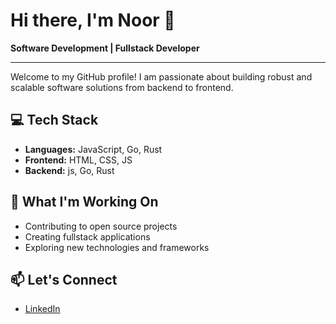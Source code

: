 # Hi there, I'm Noor 👋

**Software Development | Fullstack Developer**

---

Welcome to my GitHub profile! I am passionate about building robust and scalable software solutions from backend to frontend.

## 💻 Tech Stack

- **Languages:** JavaScript, Go, Rust
- **Frontend:** HTML, CSS, JS
- **Backend:** js, Go, Rust

## 🚀 What I'm Working On

- Contributing to open source projects
- Creating fullstack applications
- Exploring new technologies and frameworks
## 📫 Let's Connect

- [LinkedIn](www.linkedin.com/in/noor-kanaan-ba5624367)
